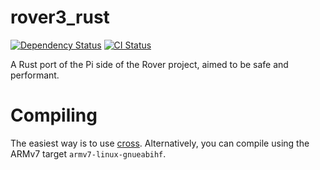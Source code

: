 # rover3_rust

[![Dependency Status](https://dependencyci.com/github/Restioson/Rover3/badge)](https://dependencyci.com/github/Restioson/Rover3)  [![CI Status](https://travis-ci.org/Restioson/Rover3.svg?branch=master)](https://travis-ci.org/Restioson/Rover3)

A Rust port of the Pi side of the Rover project, aimed to be safe and performant.

# Compiling

The easiest way is to use [cross](https://github.com/japaric/cross).
Alternatively, you can compile using the ARMv7 target `armv7-linux-gnueabihf`.